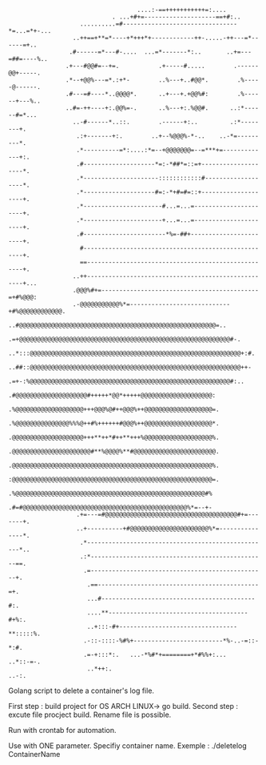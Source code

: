                                         ....:-==+++++++++++=:....
                                 . ...+#+=--------------------==+#:..
                        ..........=#--------------------------------*=...=*+-...
                      ..++==+**=*----+*+++*+------------++-.....-++---=*------=+..
                     .#------=*---#-....  ...=*-------*:..       ..+=---=##=----%..
                    .+---#@@#=--+=.           .+-----#.....        .------@@+-----.
                    .*--+@@%---=*.:+*-        ..%---+..#@@*.        .%-----@------.
                    .#---=#----*..@@@@*.      ..+---+.+@@%#:        .%------+---%..
                    ..#=-++----+:.@@%=-.      ..%---+:.%@@#.      ..:*------#=*...
                      ..-#------*..::.        .------+:..         .:*--------+.
                       .:+-------+:.        ..+--%@@@%-*-..    ..-*=---------*.
                       .*----------=*:....:*=--+@@@@@@@=--=***+=-------------+:.
                       .#--------------------*=:-*##*=::=+--------------------*.
                       .*---------------------::::::::::::#-------------------*.
                       .*--------------------#=:-*+#=#=::+--------------------+.
                       .*----------------------#...=...=----------------------+.
                       .*----------------------+...=...=----------------------+.
                       .#-----------------------*%=-##+-----------------------+.
                        #-----------------------------------------------------+.
                        ==----------------------------------------------------+.
                      ..++----------------------------------------------------+...
                      .@@@%#+=--------------------------------------------=+#%@@@:
                      .-@@@@@@@@@@@%*=----------------------------+#%@@@@@@@@@@@@.
                      ..#@@@@@@@@@@@@@@@@@@@@@@@@@@@@@@@@@@@@@@@@@@@@@@@@@@@@@@@=..
                    .=+@@@@@@@@@@@@@@@@@@@@@@@@@@@@@@@@@@@@@@@@@@@@@@@@@@@@@@@@@@@#-.
                 ..*:::@@@@@@@@@@@@@@@@@@@@@@@@@@@@@@@@@@@@@@@@@@@@@@@@@@@@@@@@@@@+:#.
                 ..##::@@@@@@@@@@@@@@@@@@@@@@@@@@@@@@@@@@@@@@@@@@@@@@@@@@@@@@@@@@@++-
                   .=+-:%@@@@@@@@@@@@@@@@@@@@@@@@@@@@@@@@@@@@@@@@@@@@@@@@@@@@@@@@#:..
                       .#@@@@@@@@@@@@@@@@@@@@#+++++*@@*+++++@@@@@@@@@@@@@@@@@@@@:
                       .%@@@@@@@@@@@@@@@@@@@+++@@@%@#++@@@%++@@@@@@@@@@@@@@@@@@@=.
                       .%@@@@@@@@@@@@@@@%%%@++#%++++++#@@@%++@@@@@@@@@@@@@@@@@@@*.
                       .@@@@@@@@@@@@@@@@@@@@+++**++*#++**+++%@@@@@@@@@@@@@@@@@@@%.
                       .@@@@@@@@@@@@@@@@@@@@@@#**%@@@@%**#@@@@@@@@@@@@@@@@@@@@@@@.
                       .@@@@@@@@@@@@@@@@@@@@@@@@@@@@@@@@@@@@@@@@@@@@@@@@@@@@@@@@%.
                       :@@@@@@@@@@@@@@@@@@@@@@@@@@@@@@@@@@@@@@@@@@@@@@@@@@@@@@@@=.
                       .%@@@@@@@@@@@@@@@@@@@@@@@@@@@@@@@@@@@@@@@@@@@@@@@@@@@@@#%
                       .#=#@@@@@@@@@@@@@@@@@@@@@@@@@@@@@@@@@@@@@@@@@@@@@@%*=--+-
                       .+=---=#@@@@@@@@@@@@@@@@@@@@@@@@@@@@@@@@@@@@@#+=-------+.
                       ..+----------+#@@@@@@@@@@@@@@@@@@@@@@%*=---------------*.
                        .*---------------------------------------------------*..
                        .:*-------------------------------------------------==.
                         .=-------------------------------------------------+.
                          .==---------------------------------------------=+.
                          ...#-------------------------------------------#:.
                          ....**---------------------------------------#+%:.
                          ..+:::-#+---------------------------------**:::::%.
                         .-::-::::-%#%+-------------------------*%-..-=::-*:#.
                         .=-+:::*:.   ...-*%#*+========+*#%%+:...    ..*::-=-.
                          ..*++:.                                      ..-:.

Golang script to delete a container's log file.

First step : build project for OS ARCH LINUX-> go build.
Second step : excute file procject build. Rename file is possible.

Run with crontab for automation.

Use with ONE parameter. Specifiy container name.
Exemple : ./deletelog ContainerName
